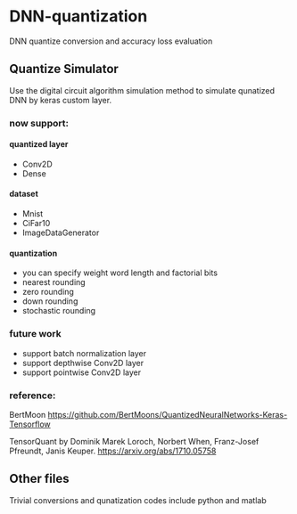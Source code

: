 # DNN-quantization

DNN quantize conversion and accuracy loss evaluation

## Quantize Simulator

Use the digital circuit algorithm simulation method to simulate qunatized DNN by keras custom layer.

### now support:
#### quantized layer
-   Conv2D
-   Dense

#### dataset
-   Mnist
-   CiFar10
- ImageDataGenerator

#### quantization
- you can specify weight word length and factorial bits
- nearest rounding
- zero rounding
- down rounding
- stochastic rounding

### future work
- support batch normalization layer
- support depthwise Conv2D layer
- support pointwise Conv2D layer

### reference:


BertMoon https://github.com/BertMoons/QuantizedNeuralNetworks-Keras-Tensorflow

TensorQuant by Dominik Marek Loroch, Norbert When, Franz-Josef Pfreundt, Janis Keuper.
https://arxiv.org/abs/1710.05758

## Other files
Trivial conversions and qunatization codes include python and matlab
